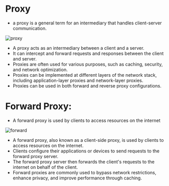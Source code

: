 # Proxy

* a proxy is a general term for an intermediary that handles client-server communication. 

![proxy](https://github.com/hojat-gazestani/DevOps/blob/main/haproxy/pictures/01-proxy.jpg)

- A proxy acts as an intermediary between a client and a server.
- It can intercept and forward requests and responses between the client and server.
- Proxies are often used for various purposes, such as caching, security, and network optimization.
- Proxies can be implemented at different layers of the network stack, including application-layer proxies and network-layer proxies.
- Proxies can be used in both forward and reverse proxy configurations.

# Forward Proxy:

* A forward proxy is used by clients to access resources on the internet

![forward](https://github.com/hojat-gazestani/DevOps/blob/main/haproxy/pictures/02-%20forward%20proxy.jpg)

- A forward proxy, also known as a client-side proxy, is used by clients to access resources on the internet.
- Clients configure their applications or devices to send requests to the forward proxy server.
- The forward proxy server then forwards the client's requests to the internet on behalf of the client.
- Forward proxies are commonly used to bypass network restrictions, enhance privacy, and improve performance through caching.